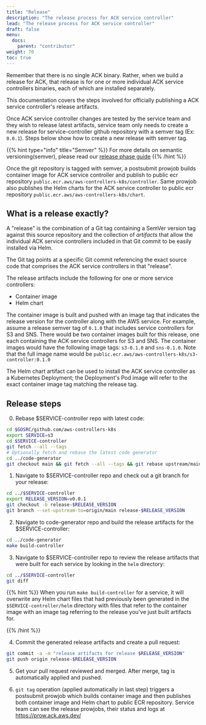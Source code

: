```yaml
---
title: "Release"
description: "The release process for ACK service controller"
lead: "The release process for ACK service controller"
draft: false
menu:
  docs:
    parent: "contributor"
weight: 70
toc: true
---
```


Remember that there is no single ACK binary. Rather, when we build a release
for ACK, that release is for one or more individual ACK service controllers
binaries, each of which are installed separately.

This documentation covers the steps involved for officially publishing
a ACK service controller's release artifacts.

Once ACK service controller changes are tested by the service team and they wish to
release latest artifacts, service team only needs to create a new release for service-controller
github repository with a semver tag (Ex: `0.0.1`).
Steps below show how to create a new release with semver tag.

{{% hint type="info" title="Semver" %}}
For more details on semantic versioning(semver), please read our [release phase guide](../../community/releases/)
{{% /hint %}}

Once the git repository is tagged with semver, a postsubmit prowjob builds 
container image for ACK service controller and publish to public ecr repository `public.ecr.aws/aws-controllers-k8s/controller`.
Same prowjob also publishes the Helm charts for the ACK service controller to
public ecr repository `public.ecr.aws/aws-controllers-k8s/chart`.

## What is a release exactly?

A "release" is the combination of a Git tag containing a SemVer version tag
against this source repository and the collection of *artifacts* that allow the
individual ACK service controllers included in that Git commit to be easily
installed via Helm.

The Git tag points at a specific Git commit referencing the exact source code
that comprises the ACK service controllers in that "release".

The release artifacts include the following for one or more service
controllers:

* Container image
* Helm chart

The container image is built and pushed with an image tag that indicates the
release version for the controller along with the AWS service. For example,
assume a release semver tag of `0.1.0` that includes service controllers for
S3 and SNS. There would be two container images built for this release, one each
containing the ACK service controllers for S3 and SNS. The container images would
have the following image tags: `s3-0.1.0` and `sns-0.1.0`. Note
that the full image name would be
`public.ecr.aws/aws-controllers-k8s/s3-controller:0.1.0`

The Helm chart artifact can be used to install the ACK service controller as a
Kubernetes Deployment; the Deployment's Pod image will refer to the exact
container image tag matching the release tag.

## Release steps

0) Rebase $SERVICE-controller repo with latest code:
```bash
cd $GOSRC/github.com/aws-controllers-k8s
export SERVICE=s3
cd $SERVICE-controller
git fetch --all --tags
# Optionally fetch and rebase the latest code generator
cd ../code-generator
git checkout main && git fetch --all --tags && git rebase upstream/main
```

1) Navigate to $SERVICE-controller repo and check out a git branch for your release:
```bash
cd ../$SERVICE-controller
export RELEASE_VERSION=v0.0.1
git checkout -b release-$RELEASE_VERSION
git branch --set-upstream-to=origin/main release-$RELEASE_VERSION
```

2) Navigate to code-generator repo and build the release artifacts for the $SERVICE-controller:
```bash
cd ../code-generator
make build-controller
```


3) Navigate to $SERVICE-controller repo to review the release artifacts that were built for each service by looking in the `helm`
directory:
```bash
cd ../$SERVICE-controller
git diff
```

{{% hint %}}
When you run `make build-controller` for a service, it will overwrite any
Helm chart files that had previously been generated in the `$SERVICE-controller/helm`
directory with files that refer to the container image with an image tag
referring to the release you've just built artifacts for.

{{% /hint %}}

4) Commit the generated release artifacts and create a pull request:
```bash
git commit -a -m "release artifacts for release $RELEASE_VERSION"
git push origin release-$RELEASE_VERSION
```

5) Get your pull request reviewed and merged. After merge, tag is automatically applied and pushed.

6) `git tag` operation (applied automatically in last step) triggers a postsubmit prowjob which builds container image and then publishes
both container image and Helm chart to public ECR repository.
Service team can see the release prowjobs, their status and logs at https://prow.ack.aws.dev/
